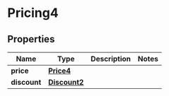 

# Pricing4


## Properties

| Name | Type | Description | Notes |
|------------ | ------------- | ------------- | -------------|
|**price** | [**Price4**](Price4.md) |  |  |
|**discount** | [**Discount2**](Discount2.md) |  |  |



